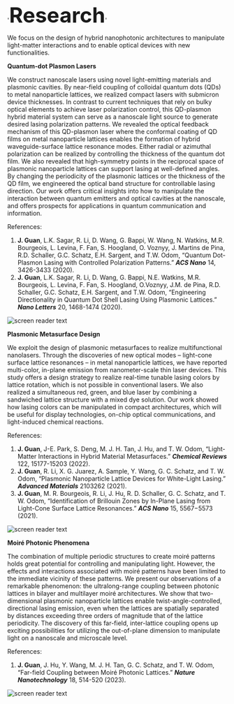 '<font size=8>**Research**</font>'

We focus on the design of hybrid nanophotonic architectures to manipulate light-matter interactions and to enable optical devices with new functionalities.

**Quantum-dot Plasmon Lasers**

We construct nanoscale lasers using novel light-emitting materials and plasmonic cavities. By near-field coupling of colloidal quantum dots (QDs) to metal nanoparticle lattices, we realized compact lasers with submicron device thicknesses. In contrast to current techniques that rely on bulky optical elements to achieve laser polarization control, this QD-plasmon hybrid material system can serve as a nanoscale light source to generate desired lasing polarization patterns. We revealed the optical feedback mechanism of this QD-plasmon laser where the conformal coating of QD films on metal nanoparticle lattices enables the formation of hybrid waveguide-surface lattice resonance modes. Either radial or azimuthal polarization can be realized by controlling the thickness of the quantum dot film. We also revealed that high-symmetry points in the reciprocal space of plasmonic nanoparticle lattices can support lasing at well-defined angles. By changing the periodicity of the plasmonic lattices or the thickness of the QD film, we engineered the optical band structure for controllable lasing direction. Our work offers critical insights into how to manipulate the interaction between quantum emitters and optical cavities at the nanoscale, and offers prospects for applications in quantum communication and information.

References:
1. **J. Guan**, L.K. Sagar, R. Li, D. Wang, G. Bappi, W. Wang, N. Watkins, M.R. Bourgeois, L. Levina, F. Fan, S. Hoogland, O. Voznyy, J. Martins de Pina, R.D. Schaller, G.C. Schatz, E.H. Sargent, and T.W. Odom, “Quantum Dot-Plasmon Lasing with Controlled Polarization Patterns.” **_ACS Nano_** 14, 3426-3433 (2020).
2. **J. Guan**, L.K. Sagar, R. Li, D. Wang, G. Bappi, N.E. Watkins, M.R. Bourgeois, L. Levina, F. Fan, S. Hoogland, O.Voznyy, J.M. de Pina, R.D. Schaller, G.C. Schatz, E.H. Sargent, and T.W. Odom, “Engineering Directionality in Quantum Dot Shell Lasing Using Plasmonic Lattices.” **_Nano Letters_** 20, 1468-1474 (2020).

![screen reader text](QD-laser-ACSNano.png "Quantum dot plasmon lasers")


**Plasmonic Metasurface Design**

We exploit the design of plasmonic metasurfaces to realize multifunctional nanolasers. Through the discoveries of new optical modes – light-cone surface lattice resonances – in metal nanoparticle lattices, we have reported multi-color, in-plane emission from nanometer-scale thin laser devices. This study offers a design strategy to realize real-time tunable lasing colors by lattice rotation, which is not possible in conventional lasers. We also realized a simultaneous red, green, and blue laser by combining a sandwiched lattice structure with a mixed dye solution. Our work showed how lasing colors can be manipulated in compact architectures, which will be useful for display technologies, on-chip optical communications, and light-induced chemical reactions.

References:
1. **J. Guan**, J-E. Park, S. Deng, M. J. H. Tan, J. Hu, and T. W. Odom, “Light-Matter Interactions in Hybrid Material Metasurfaces.” **_Chemical Reviews_** 122, 15177-15203 (2022).
2. **J. Guan**, R. Li, X. G. Juarez, A. Sample, Y. Wang, G. C. Schatz, and T. W. Odom, “Plasmonic Nanoparticle Lattice Devices for White-Light Lasing.” **_Advanced Materials_** 2103262 (2021).
3. **J. Guan**, M. R. Bourgeois, R. Li, J. Hu, R. D. Schaller, G. C. Schatz, and T. W. Odom, “Identification of Brillouin Zones by In-Plane Lasing from Light-Cone Surface Lattice Resonances.” **_ACS Nano_** 15, 5567−5573 (2021).
  
![screen reader text](White-laser.png "Sandwiched metasurface architectures enable white-light lasers")


**Moiré Photonic Phenomena**

The combination of multiple periodic structures to create moiré patterns holds great potential for controlling and manipulating light. However, the effects and interactions associated with moiré patterns have been limited to the immediate vicinity of these patterns. We present our observations of a remarkable phenomenon: the ultralong-range coupling between photonic lattices in bilayer and multilayer moiré architectures. We show that two-dimensional plasmonic nanoparticle lattices enable twist-angle-controlled, directional lasing emission, even when the lattices are spatially separated by distances exceeding three orders of magnitude that of the lattice periodicity. The discovery of this far-field, inter-lattice coupling opens up exciting possibilities for utilizing the out-of-plane dimension to manipulate light on a nanoscale and microscale level.

References:
1. **J. Guan**, J. Hu, Y. Wang, M. J. H. Tan, G. C. Schatz, and T. W. Odom, “Far-field Coupling between Moiré Photonic Lattices.” **_Nature Nanotechnology_** 18, 514-520 (2023).

![screen reader text](Moire.jpg "Remote coupling in moiré photonic lattices")